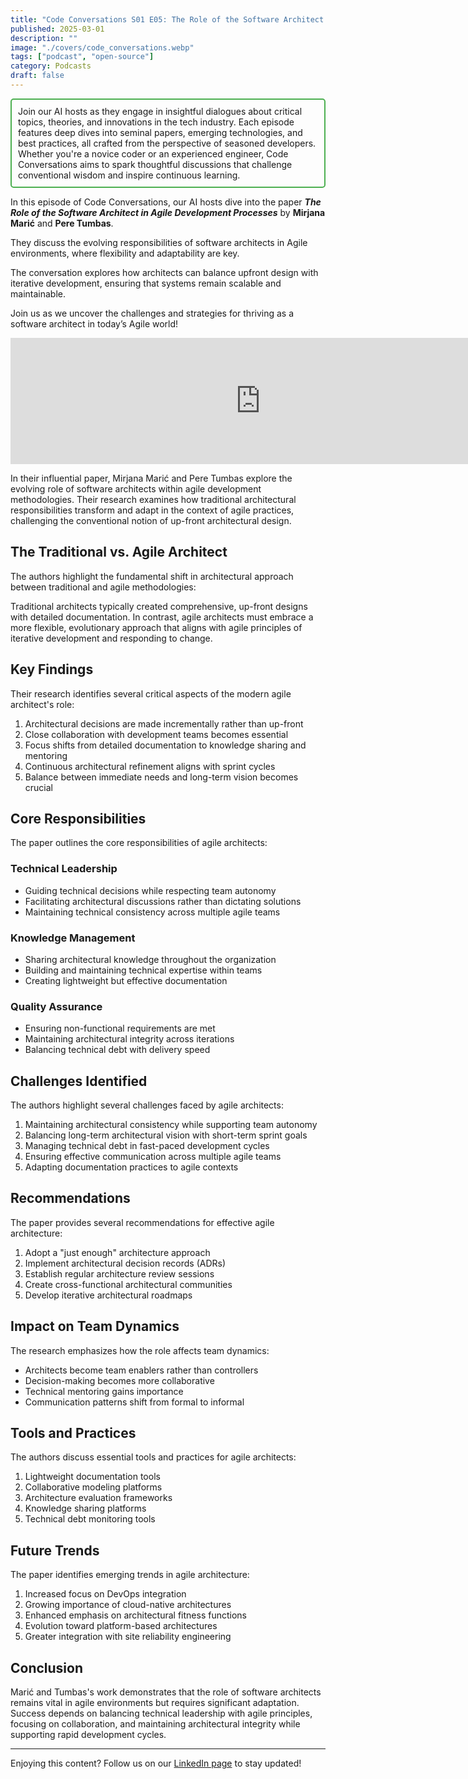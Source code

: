 ```yaml
---
title: "Code Conversations S01 E05: The Role of the Software Architect in Agile, Balancing Design and Flexibility"
published: 2025-03-01
description: ""
image: "./covers/code_conversations.webp"
tags: ["podcast", "open-source"]
category: Podcasts
draft: false
---
```


<div style="border: 2px solid #4CAF50; padding: 10px; border-radius: 5px;">
  Join our AI hosts as they engage in insightful dialogues about critical topics, theories, and innovations in the tech industry. Each episode features deep dives into seminal papers, emerging technologies, and best practices, all crafted from the perspective of seasoned developers. Whether you're a novice coder or an experienced engineer, Code Conversations aims to spark thoughtful discussions that challenge conventional wisdom and inspire continuous learning.
</div>

In this episode of Code Conversations, our AI hosts dive into the paper ***The Role of the Software Architect in Agile Development Processes*** by **Mirjana Marić** and **Pere Tumbas**.  

They discuss the evolving responsibilities of software architects in Agile environments, where flexibility and adaptability are key.  

The conversation explores how architects can balance upfront design with iterative development, ensuring that systems remain scalable and maintainable.  

Join us as we uncover the challenges and strategies for thriving as a software architect in today’s Agile world!

<iframe src="https://creators.spotify.com/pod/show/code-conversations/embed/episodes/Code-Conversations-S01-E05-The-Role-of-the-Software-Architect-in-Agile--Balancing-Design-and-Flexibility-e2pb6n1/a-abil8kq" height="202px" width="800px" frameborder="0" scrolling="no"></iframe>

In their influential paper, Mirjana Marić and Pere Tumbas explore the evolving role of software architects within agile development methodologies. Their research examines how traditional architectural responsibilities transform and adapt in the context of agile practices, challenging the conventional notion of up-front architectural design.

## The Traditional vs. Agile Architect

The authors highlight the fundamental shift in architectural approach between traditional and agile methodologies:

Traditional architects typically created comprehensive, up-front designs with detailed documentation. In contrast, agile architects must embrace a more flexible, evolutionary approach that aligns with agile principles of iterative development and responding to change.

## Key Findings

Their research identifies several critical aspects of the modern agile architect's role:

1. Architectural decisions are made incrementally rather than up-front
2. Close collaboration with development teams becomes essential
3. Focus shifts from detailed documentation to knowledge sharing and mentoring
4. Continuous architectural refinement aligns with sprint cycles
5. Balance between immediate needs and long-term vision becomes crucial

## Core Responsibilities

The paper outlines the core responsibilities of agile architects:

### Technical Leadership
- Guiding technical decisions while respecting team autonomy
- Facilitating architectural discussions rather than dictating solutions
- Maintaining technical consistency across multiple agile teams

### Knowledge Management
- Sharing architectural knowledge throughout the organization
- Building and maintaining technical expertise within teams
- Creating lightweight but effective documentation

### Quality Assurance
- Ensuring non-functional requirements are met
- Maintaining architectural integrity across iterations
- Balancing technical debt with delivery speed

## Challenges Identified

The authors highlight several challenges faced by agile architects:

1. Maintaining architectural consistency while supporting team autonomy
2. Balancing long-term architectural vision with short-term sprint goals
3. Managing technical debt in fast-paced development cycles
4. Ensuring effective communication across multiple agile teams
5. Adapting documentation practices to agile contexts

## Recommendations

The paper provides several recommendations for effective agile architecture:

1. Adopt a "just enough" architecture approach
2. Implement architectural decision records (ADRs)
3. Establish regular architecture review sessions
4. Create cross-functional architectural communities
5. Develop iterative architectural roadmaps

## Impact on Team Dynamics

The research emphasizes how the role affects team dynamics:

- Architects become team enablers rather than controllers
- Decision-making becomes more collaborative
- Technical mentoring gains importance
- Communication patterns shift from formal to informal

## Tools and Practices

The authors discuss essential tools and practices for agile architects:

1. Lightweight documentation tools
2. Collaborative modeling platforms
3. Architecture evaluation frameworks
4. Knowledge sharing platforms
5. Technical debt monitoring tools

## Future Trends

The paper identifies emerging trends in agile architecture:

1. Increased focus on DevOps integration
2. Growing importance of cloud-native architectures
3. Enhanced emphasis on architectural fitness functions
4. Evolution toward platform-based architectures
5. Greater integration with site reliability engineering

## Conclusion

Marić and Tumbas's work demonstrates that the role of software architects remains vital in agile environments but requires significant adaptation. Success depends on balancing technical leadership with agile principles, focusing on collaboration, and maintaining architectural integrity while supporting rapid development cycles.

------------

Enjoying this content? Follow us on our [LinkedIn page](https://www.linkedin.com/company/code-conversations-podcast) to stay updated!
